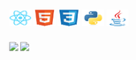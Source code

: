 <div style="display: inline_block"><br>
  <img align="center" alt="ViniciusAlvesTorres-Js" height="30" width="40" 
  <img align="center" alt="ViniciusAlvesTorres-React" height="30" width="40" src="https://raw.githubusercontent.com/devicons/devicon/master/icons/react/react-original.svg">
  <img align="center" alt="ViniciusAlvesTorres-HTML" height="30" width="40" src="https://raw.githubusercontent.com/devicons/devicon/master/icons/html5/html5-original.svg">
  <img align="center" alt="ViniciusAlvesTorres-CSS" height="30" width="40" src="https://raw.githubusercontent.com/devicons/devicon/master/icons/css3/css3-original.svg">
  <img align="center" alt="ViniciusAlvesTorres-Python" height="30" width="40" src="https://raw.githubusercontent.com/devicons/devicon/master/icons/python/python-original.svg">
  <img align="center" alt="ViniciusAlvesTorres-Java" height="30" width="40" src="https://raw.githubusercontent.com/devicons/devicon/master/icons/java/java-original.svg">
</div>
  
  ##
 
<div>  
  <a href = "mailto:viniciustorres@gmail.com"><img src="https://img.shields.io/badge/-Gmail-%23333?style=for-the-badge&logo=gmail&logoColor=white" target="_blank"></a>
  <a href="https://www.linkedin.com/in/vinicius-alves-torres-702973203/" target="_blank"><img src="https://img.shields.io/badge/-LinkedIn-%230077B5?style=for-the-badge&logo=linkedin&logoColor=white" target="_blank"></a> 
  
</div>
